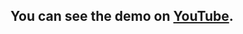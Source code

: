 ## You can see the demo on [YouTube]([https://www.youtube.com/watch?v=SpDS0n0kZI0](https://www.youtube.com/watch?v=BYMg7bujR0w)).


